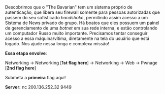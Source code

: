 
Descobrimos que o "The Bavarian" tem um sistema próprio de autenticação, que libera seu firewall somente para pessoas autorizadas que passem do seu sofisticado *handshake*, permitindo assim acesso a um Sistema de News privado do grupo. Há boatos que eles possuem um painel de gerenciamento de uma *botnet* em sua rede interna, e estão controlando um computador Russo muito importante. Precisamos tentar conseguir acesso a essa máquina/vítima, diretamente na tela do usuário que está logado. Nos ajude nessa longa e complexa missão!

**Essa etapa envolve**:

Networking -> Networking [**1st flag here**] -> Networking -> Web -> Pwnage [**2nd flag here**]

Submeta a **primeira** flag aqui!

**Server:** nc 200.136.252.32 9449
